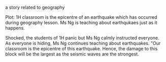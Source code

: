 a story related to geography

Plot:
1H classroom is the epicentre of an earthquake which has occurred during geography lesson. Ms Ng is teaching about earthqukaes just as it happens.

Shocked, the students of 1H panic but Ms Ng calmly instructed everyone. As everyone is hiding, Ms Ng continues teaching about earthquakes. "Our classroom is the epicentre of this earthquake. Hence, the damage to this block will be the largest as the seismic waves are the strongest.
